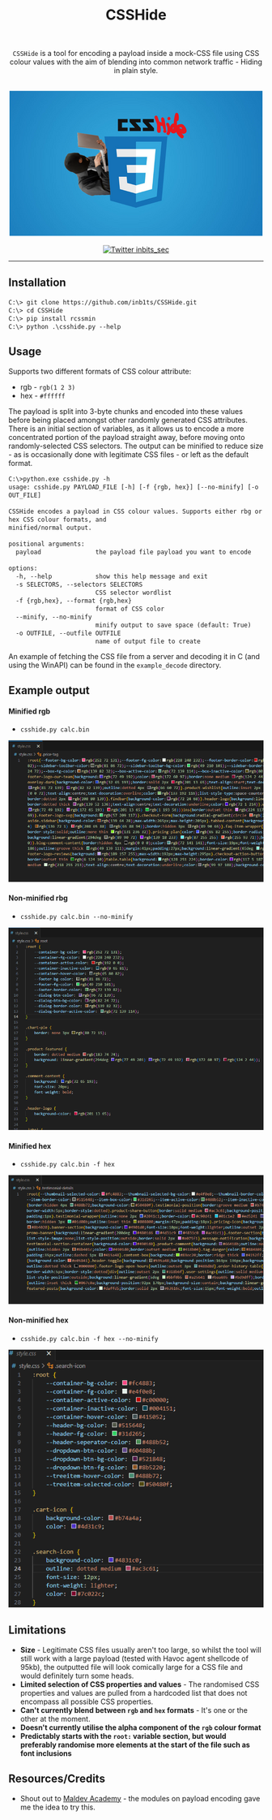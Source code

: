 <div align="center">

# **CSSHide**

<br />

`CSSHide` is a tool for encoding a payload inside a mock-CSS file using CSS colour values with the aim of blending into common network traffic - Hiding in plain style.

<br />

<img src=./images/CSSHide_logo.png >
<br>

[![Twitter inbits_sec](https://badgen.net/badge/icon/twitter?icon=twitter&label)](https://twitter.com/inbits_sec)

</div>
<hr />

## **Installation**

```
C:\> git clone https://github.com/inb1ts/CSSHide.git
C:\> cd CSSHide
C:\> pip install rcssmin
C:\> python .\csshide.py --help
```

## **Usage**

Supports two different formats of CSS colour attribute:

- rgb - `rgb(1 2 3)`
- hex - `#ffffff`

The payload is split into 3-byte chunks and encoded into these values before being placed amongst other randomly generated CSS attributes. There is an initial section of variables, as it allows us to encode a more concentrated portion of the payload straight away, before moving onto randomly-selected CSS selectors. The output can be minified to reduce size - as is occasionally done with legitimate CSS files - or left as the default format.

```
C:\>python.exe csshide.py -h
usage: csshide.py PAYLOAD_FILE [-h] [-f {rgb, hex}] [--no-minify] [-o OUT_FILE]

CSSHide encodes a payload in CSS colour values. Supports either rbg or hex CSS colour formats, and
minified/normal output.

positional arguments:
  payload               the payload file payload you want to encode

options:
  -h, --help            show this help message and exit
  -s SELECTORS, --selectors SELECTORS
                        CSS selector wordlist
  -f {rgb,hex}, --format {rgb,hex}
                        format of CSS color
  --minify, --no-minify
                        minify output to save space (default: True)
  -o OUTFILE, --outfile OUTFILE
                        name of output file to create
```

An example of fetching the CSS file from a server and decoding it in C (and using the WinAPI) can be found in the `example_decode` directory.

## **Example output**

#### Minified rgb

- `csshide.py calc.bin`

![minified rgb](images/csshide_example_rgb_minified.png)

#### Non-minified rbg
- `csshide.py calc.bin --no-minify`

![no-minify rgb](images/csshide_example_rbg_nominify.png)

#### Minified hex
- `csshide.py calc.bin -f hex`

![minified hex](images/csshide_example_hex_minified.png)

#### Non-minified hex
- `csshide.py calc.bin -f hex --no-minify`

![no-minify hex](images/csshide_example_hex_nominify.png)

## **Limitations**

- **Size** - Legitimate CSS files usually aren't too large, so whilst the tool will still work with a large payload (tested with Havoc agent shellcode of 95kb), the outputted file will look comically large for a CSS file and would definitely turn some heads. 
- **Limited selection of CSS properties and values** - The randomised CSS properties and values are pulled from a hardcoded list that does not encompass all possible CSS properties.
- **Can't currently blend between `rgb` and `hex` formats** - It's one or the other at the moment.
- **Doesn't currently utilise the alpha component of the `rgb` colour format**
- **Predictably starts with the `root:` variable section, but would preferably randomise more elements at the start of the file such as font inclusions**

## **Resources/Credits**

- Shout out to [Maldev Academy](https://maldevacademy.com) - the modules on payload encoding gave me the idea to try this.
